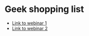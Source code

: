 # Geek shopping list

* [Link to webinar 1](https://www.youtube.com/watch?v=asWX47oZthw)
* [Link to webinar 2](https://www.youtube.com/watch?v=rBKxqQJFeHQ)

